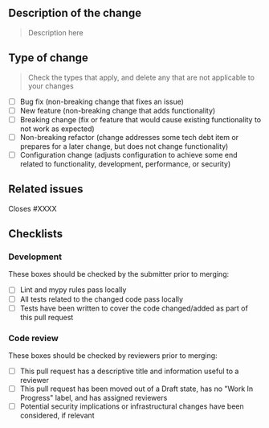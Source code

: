## Description of the change

> Description here

## Type of change

> Check the types that apply, and delete any that are not applicable to your changes

- [ ] Bug fix (non-breaking change that fixes an issue)
- [ ] New feature (non-breaking change that adds functionality)
- [ ] Breaking change (fix or feature that would cause existing functionality to not work as expected)
- [ ] Non-breaking refactor (change addresses some tech debt item or prepares for a later change, but does not change functionality)
- [ ] Configuration change (adjusts configuration to achieve some end related to functionality, development, performance, or security)

## Related issues

Closes #XXXX

## Checklists

### Development

These boxes should be checked by the submitter prior to merging:

- [ ] Lint and mypy rules pass locally
- [ ] All tests related to the changed code pass locally
- [ ] Tests have been written to cover the code changed/added as part of this pull request

### Code review

These boxes should be checked by reviewers prior to merging:

- [ ] This pull request has a descriptive title and information useful to a reviewer
- [ ] This pull request has been moved out of a Draft state, has no "Work In Progress" label, and has assigned reviewers
- [ ] Potential security implications or infrastructural changes have been considered, if relevant
